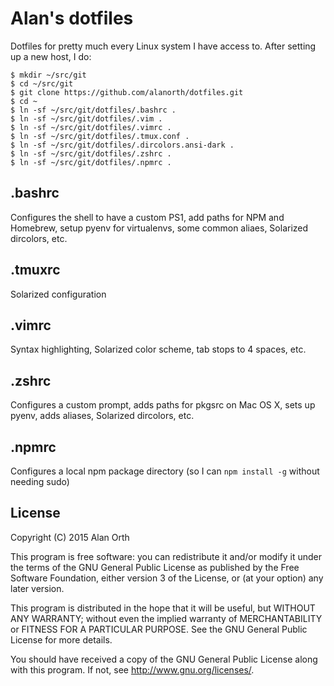 # Alan's dotfiles
Dotfiles for pretty much every Linux system I have access to.  After setting up a new host, I do:

```console
$ mkdir ~/src/git
$ cd ~/src/git
$ git clone https://github.com/alanorth/dotfiles.git
$ cd ~
$ ln -sf ~/src/git/dotfiles/.bashrc .
$ ln -sf ~/src/git/dotfiles/.vim .
$ ln -sf ~/src/git/dotfiles/.vimrc .
$ ln -sf ~/src/git/dotfiles/.tmux.conf .
$ ln -sf ~/src/git/dotfiles/.dircolors.ansi-dark .
$ ln -sf ~/src/git/dotfiles/.zshrc .
$ ln -sf ~/src/git/dotfiles/.npmrc .
```

## .bashrc
Configures the shell to have a custom PS1, add paths for NPM and Homebrew, setup pyenv for virtualenvs, some common aliaes, Solarized dircolors, etc.

## .tmuxrc
Solarized configuration

## .vimrc
Syntax highlighting, Solarized color scheme, tab stops to 4 spaces, etc.

## .zshrc
Configures a custom prompt, adds paths for pkgsrc on Mac OS X, sets up pyenv, adds aliases, Solarized dircolors, etc.

## .npmrc
Configures a local npm package directory (so I can `npm install -g` without needing sudo)

## License
Copyright (C) 2015  Alan Orth

This program is free software: you can redistribute it and/or modify
it under the terms of the GNU General Public License as published by
the Free Software Foundation, either version 3 of the License, or
(at your option) any later version.

This program is distributed in the hope that it will be useful,
but WITHOUT ANY WARRANTY; without even the implied warranty of
MERCHANTABILITY or FITNESS FOR A PARTICULAR PURPOSE.  See the
GNU General Public License for more details.

You should have received a copy of the GNU General Public License
along with this program.  If not, see <http://www.gnu.org/licenses/>.

